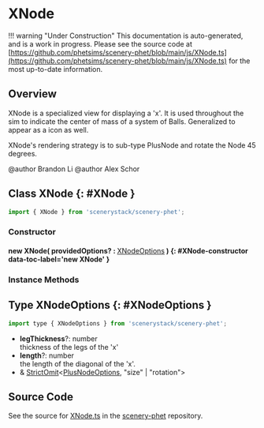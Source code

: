# XNode

!!! warning "Under Construction"
    This documentation is auto-generated, and is a work in progress. Please see the source code at
    [https://github.com/phetsims/scenery-phet/blob/main/js/XNode.ts](https://github.com/phetsims/scenery-phet/blob/main/js/XNode.ts) for the most up-to-date information.

## Overview

XNode is a specialized view for displaying a 'x'. It is used throughout the sim to indicate the center of mass
of a system of Balls. Generalized to appear as a icon as well.

XNode's rendering strategy is to sub-type PlusNode and rotate the Node 45 degrees.

@author Brandon Li
@author Alex Schor

## Class XNode {: #XNode }


```js
import { XNode } from 'scenerystack/scenery-phet';
```
### Constructor

#### new XNode( providedOptions? : <span style="font-weight: 400;">[XNodeOptions](../scenery-phet/XNode.md#XNodeOptions)</span> ) {: #XNode-constructor data-toc-label='new XNode' }

### Instance Methods





## Type XNodeOptions {: #XNodeOptions }


```js
import type { XNodeOptions } from 'scenerystack/scenery-phet';
```


- **legThickness**?: <span style="color: hsla(calc(var(--md-hue) + 180deg),80%,40%,1);">number</span>
<br>  thickness of the legs of the 'x'
- **length**?: <span style="color: hsla(calc(var(--md-hue) + 180deg),80%,40%,1);">number</span>
<br>  the length of the diagonal of the 'x'.
- &amp; [StrictOmit](../phet-core/StrictOmit.md)&lt;[PlusNodeOptions](../scenery-phet/PlusNode.md#PlusNodeOptions), "size" | "rotation"&gt;




## Source Code

See the source for [XNode.ts](https://github.com/phetsims/scenery-phet/blob/main/js/XNode.ts) in the [scenery-phet](https://github.com/phetsims/scenery-phet) repository.
